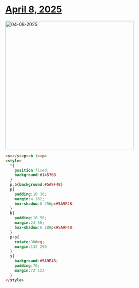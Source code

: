 # [April 8, 2025](https://cssbattle.dev/play/at5854DTrmGtT1PzkaoC)

<img src="https://firebasestorage.googleapis.com/v0/b/cssbattleapp.appspot.com/o/user%2Fe6YbeBahWNPT7VpE2rE2p85byxa2%2Ftargets%2Ftarget_7hvBr3b@2x.png?alt=media" width="400" alt="04-08-2025" />

```html
<s></s><p><b t><p>
<style>
  *{
    position:fixed;
    background:#14576B
  }
  p,b{background:#5A9F48}
  p{
    padding:10 30;
    margin:4 162;
    box-shadow:0 256px#5A9F48;
  }
  b{
    padding:10 50;
    margin:24-50;
    box-shadow:0 188px#5A9F48;
  }
  p+p{
    rotate:90deg;
    margin:132 290
  }
  s{
    background:#5A9F48;
    padding:70;
    margin:72 122
  }
</style>
```
